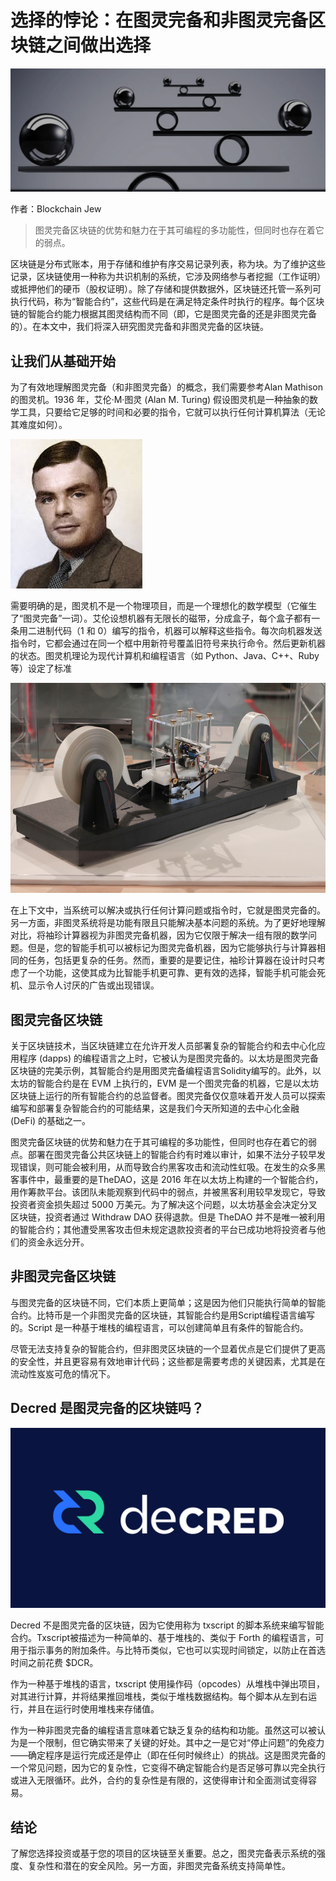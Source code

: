 # 选择的悖论：在图灵完备和非图灵完备区块链之间做出选择

![](img/WX20230423-135610@2x.png)

作者：Blockchain Jew

> 图灵完备区块链的优势和魅力在于其可编程的多功能性，但同时也存在着它的弱点。

区块链是分布式账本，用于存储和维护有序交易记录列表，称为块。为了维护这些记录，区块链使用一种称为共识机制的系统，它涉及网络参与者挖掘（工作证明）或抵押他们的硬币（股权证明）。除了存储和提供数据外，区块链还托管一系列可执行代码，称为“智能合约”，这些代码是在满足特定条件时执行的程序。每个区块链的智能合约能力根据其图灵结构而不同（即，它是图灵完备的还是非图灵完备的）。在本文中，我们将深入研究图灵完备和非图灵完备的区块链。


## 让我们从基础开始

为了有效地理解图灵完备（和非图灵完备）的概念，我们需要参考Alan Mathison 的图灵机。1936 年，艾伦·M·图灵 (Alan M. Turing) 假设图灵机是一种抽象的数学工具，只要给它足够的时间和必要的指令，它就可以执行任何计算机算法（无论其难度如何）。

![](img/images.jpeg)

需要明确的是，图灵机不是一个物理项目，而是一个理想化的数学模型（它催生了“图灵完备”一词）。艾伦设想机器有无限长的磁带，分成盒子，每个盒子都有一条用二进制代码（1 和 0）编写的指令，机器可以解释这些指令。每次向机器发送指令时，它都会通过在同一个框中用新符号覆盖旧符号来执行命令。然后更新机器的状态。图灵机理论为现代计算机和编程语言（如 Python、Java、C++、Ruby 等）设定了标准

![](img/image-4.png)

在上下文中，当系统可以解决或执行任何计算问题或指令时，它就是图灵完备的。另一方面，非图灵系统将是功能有限且只能解决基本问题的系统。为了更好地理解对比，将袖珍计算器视为非图灵完备机器，因为它仅限于解决一组有限的数学问题。但是，您的智能手机可以被标记为图灵完备机器，因为它能够执行与计算器相同的任务，包括更复杂的任务。然而，重要的是要记住，袖珍计算器在设计时只考虑了一个功能，这使其成为比智能手机更可靠、更有效的选择，智能手机可能会死机、显示令人讨厌的广告或出现错误。


## 图灵完备区块链

关于区块链技术，当区块链建立在允许开发人员部署复杂的智能合约和去中心化应用程序 (dapps) 的编程语言之上时，它被认为是图灵完备的。以太坊是图灵完备区块链的完美示例，其智能合约是用图灵完备编程语言Solidity编写的。此外，以太坊的智能合约是在 EVM 上执行的，EVM 是一个图灵完备的机器，它是以太坊区块链上运行的所有智能合约的总监督者。图灵完备仅仅意味着开发人员可以探索编写和部署复杂智能合约的可能结果，这是我们今天所知道的去中心化金融 (DeFi) 的基础之一。

图灵完备区块链的优势和魅力在于其可编程的多功能性，但同时也存在着它的弱点。部署在图灵完备公共区块链上的智能合约有时难以审计，如果不法分子较早发现错误，则可能会被利用，从而导致合约黑客攻击和流动性虹吸。在发生的众多黑客事件中，最重要的是TheDAO，这是 2016 年在以太坊上构建的一个智能合约，用作筹款平台。该团队未能观察到代码中的弱点，并被黑客利用较早发现它，导致投资者资金损失超过 5000 万美元。为了解决这个问题，以太坊基金会决定分叉区块链，投资者通过 Withdraw DAO 获得退款。但是 TheDAO 并不是唯一被利用的智能合约；其他遭受黑客攻击但未规定退款投资者的平台已成功地将投资者与他们的资金永远分开。


## 非图灵完备区块链

与图灵完备的区块链不同，它们本质上更简单；这是因为他们只能执行简单的智能合约。比特币是一个非图灵完备的区块链，其智能合约是用Script编程语言编写的。Script 是一种基于堆栈的编程语言，可以创建简单且有条件的智能合约。

尽管无法支持复杂的智能合约，但非图灵区块链的一个显着优点是它们提供了更高的安全性，并且更容易有效地审计代码；这些都是需要考虑的关键因素，尤其是在流动性岌岌可危的情况下。


## Decred 是图灵完备的区块链吗？

![](img/og-logo.png)

Decred 不是图灵完备的区块链，因为它使用称为 txscript 的脚本系统来编写智能合约。Txscript被描述为一种简单的、基于堆栈的、类似于 Forth 的编程语言，可用于指示事务的附加条件。与比特币类似，它也可以实现时间锁定，以防止在首选时间之前花费 $DCR。

作为一种基于堆栈的语言，txscript 使用操作码（opcodes）从堆栈中弹出项目，对其进行计算，并将结果推回堆栈，类似于堆栈数据结构。每个脚本从左到右运行，并且在运行时使用堆栈来存储值。

作为一种非图灵完备的编程语言意味着它缺乏复杂的结构和功能。虽然这可以被认为是一个限制，但它确实带来了关键的好处。其中之一是它对“停止问题”的免疫力——确定程序是运行完成还是停止（即在任何时候终止）的挑战。这是图灵完备的一个常见问题，因为它的复杂性，它变得不确定智能合约是否足够可靠以完全执行或进入无限循环。此外，合约的复杂性是有限的，这使得审计和全面测试变得容易。


## 结论

了解您选择投资或基于您的项目的区块链至关重要。总之，图灵完备表示系统的强度、复杂性和潜在的安全风险。另一方面，非图灵完备系统支持简单性。



